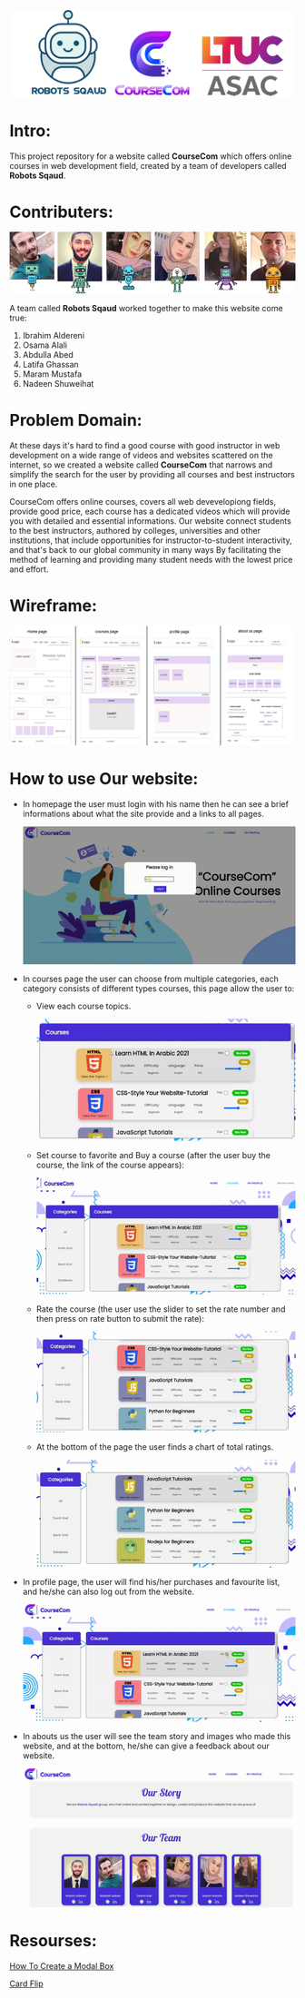 ![logo](img/repologo.png)

# Intro:

This project repository for a website called **CourseCom** which offers online courses in web development field, created by a team of developers called **Robots Sqaud**.

# Contributers:

![](img/team.png)

A team called **Robots Sqaud** worked together to make this website come true:

1. Ibrahim Aldereni
2. Osama Alali
3. Abdulla Abed
4. Latifa Ghassan
5. Maram Mustafa
6. Nadeen Shuweihat

# Problem Domain:

At these days it's hard to find a good course with good instructor in web development on a wide range of videos and websites scattered on the internet, so we created a website called **CourseCom** that narrows and simplify the search for the user by providing all courses and best instructors in one place.
 
CourseCom offers online courses, covers all web devevelopiong fields, provide good price, each course has a dedicated videos which will provide you with detailed and essential informations. Our website connect students to the best instructors, authored by colleges, universities and other institutions, that include opportunities for instructor-to-student interactivity, and that's back to our global community in many ways By facilitating the method of learning and providing many student needs with the lowest price and effort.

# Wireframe:

  ![wireframe](img/wireframe.png)

# How to use Our website:

+ In homepage the user must login with his name then he can see a brief informations about what the site provide and a links to all pages.

  ![Home page](img/homepaheGIF.gif)
 
+ In courses page the user can choose from multiple categories, each category consists of different types courses, this page allow the user to:
  + View each course topics.

    ![topics](img/course1.gif)

  + Set course to favorite and Buy a course (after the user buy the course, the link of the course appears):

    ![fav and buy](img/course2.gif)

  + Rate the course (the user use the slider to set the rate number and then press on rate button to submit the rate):

    ![rate](img/course3.gif)

  + At the bottom of the page the user finds a chart of total ratings.

    ![chart](img/course4.gif)  

+ In profile page, the user will find his/her purchases and favourite list, and he/she can also log out from the website.

  ![profile](img/course5.gif)

+ In abouts us the user will see the team story and images who made this website, and at the bottom, he/she can give a feedback about our website.


  ![about us](img/course6.gif)

# Resourses:

[How To Create a Modal Box](https://www.w3schools.com/howto/howto_css_modals.asp)

[Card Flip](https://learn.shayhowe.com/advanced-html-css/transitions-animations/)